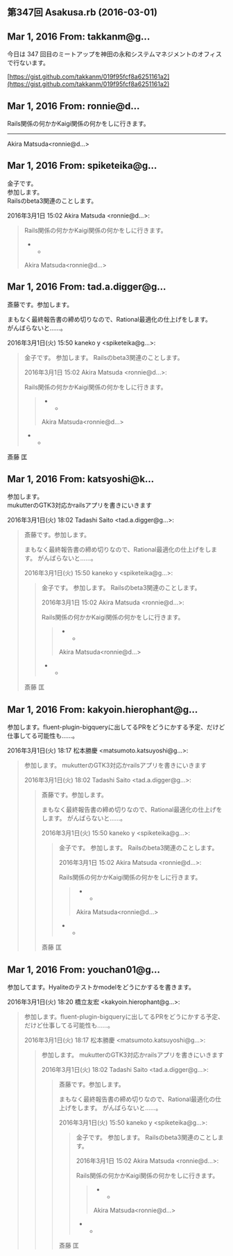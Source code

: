 ## 第347回 Asakusa.rb (2016-03-01)

## Mar 1, 2016 From: takkanm@g...

今日は 347 回目のミートアップを神田の永和システムマネジメントのオフィスで行ないます。

[https://gist.github.com/takkanm/019f95fcf8a6251161a2](https://gist.github.com/takkanm/019f95fcf8a6251161a2)

## Mar 1, 2016 From: ronnie@d...

Rails関係の何かかKaigi関係の何かをしに行きます。

* * *

Akira Matsuda\<ronnie@d...\>

## Mar 1, 2016 From: spiketeika@g...

金子です。  
参加します。  
Railsのbeta3関連のことします。

2016年3月1日 15:02 Akira Matsuda \<ronnie@d...\>:

> Rails関係の何かかKaigi関係の何かをしに行きます。
> 
> - -
> 
> Akira Matsuda\<ronnie@d...\>
## Mar 1, 2016 From: tad.a.digger@g...

斎藤です。参加します。

まもなく最終報告書の締め切りなので、Rational最適化の仕上げをします。  
がんばらないと……。

2016年3月1日(火) 15:50 kaneko y \<spiketeika@g...\>:

> 金子です。 参加します。 Railsのbeta3関連のことします。
> 
> 2016年3月1日 15:02 Akira Matsuda \<ronnie@d...\>:
> 
> Rails関係の何かかKaigi関係の何かをしに行きます。
> 
> > - -
> > 
> > Akira Matsuda\<ronnie@d...\>
> - -

斎藤 匡

## Mar 1, 2016 From: katsyoshi@k...

参加します。  
mukutterのGTK3対応かrailsアプリを書きにいきます

2016年3月1日(火) 18:02 Tadashi Saito \<tad.a.digger@g...\>:

> 斎藤です。参加します。
> 
> まもなく最終報告書の締め切りなので、Rational最適化の仕上げをします。 がんばらないと……。
> 
> 2016年3月1日(火) 15:50 kaneko y \<spiketeika@g...\>:
> 
> > 金子です。 参加します。 Railsのbeta3関連のことします。
> > 
> > 2016年3月1日 15:02 Akira Matsuda \<ronnie@d...\>:
> > 
> > Rails関係の何かかKaigi関係の何かをしに行きます。
> > 
> > > - -
> > > 
> > > Akira Matsuda\<ronnie@d...\>
> > - -
> 
> 斎藤 匡
## Mar 1, 2016 From: kakyoin.hierophant@g...

参加します。fluent-plugin-bigqueryに出してるPRをどうにかする予定、だけど仕事してる可能性も……。

2016年3月1日(火) 18:17 松本勝慶 \<matsumoto.katsuyoshi@g...\>:

> 参加します。 mukutterのGTK3対応かrailsアプリを書きにいきます
> 
> 2016年3月1日(火) 18:02 Tadashi Saito \<tad.a.digger@g...\>:
> 
> > 斎藤です。参加します。
> > 
> > まもなく最終報告書の締め切りなので、Rational最適化の仕上げをします。 がんばらないと……。
> > 
> > 2016年3月1日(火) 15:50 kaneko y \<spiketeika@g...\>:
> > 
> > > 金子です。 参加します。 Railsのbeta3関連のことします。
> > > 
> > > 2016年3月1日 15:02 Akira Matsuda \<ronnie@d...\>:
> > > 
> > > Rails関係の何かかKaigi関係の何かをしに行きます。
> > > 
> > > > - -
> > > > 
> > > > Akira Matsuda\<ronnie@d...\>
> > > - -
> > 
> > 斎藤 匡
## Mar 1, 2016 From: youchan01@g...

参加してます。Hyaliteのテストかmodelをどうにかするを書きます。

2016年3月1日(火) 18:20 橋立友宏 \<kakyoin.hierophant@g...\>:

> 参加します。fluent-plugin-bigqueryに出してるPRをどうにかする予定、だけど仕事してる可能性も……。
> 
> 2016年3月1日(火) 18:17 松本勝慶 \<matsumoto.katsuyoshi@g...\>:
> 
> > 参加します。 mukutterのGTK3対応かrailsアプリを書きにいきます
> > 
> > 2016年3月1日(火) 18:02 Tadashi Saito \<tad.a.digger@g...\>:
> > 
> > > 斎藤です。参加します。
> > > 
> > > まもなく最終報告書の締め切りなので、Rational最適化の仕上げをします。 がんばらないと……。
> > > 
> > > 2016年3月1日(火) 15:50 kaneko y \<spiketeika@g...\>:
> > > 
> > > > 金子です。 参加します。 Railsのbeta3関連のことします。
> > > > 
> > > > 2016年3月1日 15:02 Akira Matsuda \<ronnie@d...\>:
> > > > 
> > > > Rails関係の何かかKaigi関係の何かをしに行きます。
> > > > 
> > > > > - -
> > > > > 
> > > > > Akira Matsuda\<ronnie@d...\>
> > > > - -
> > > 
> > > 斎藤 匡
